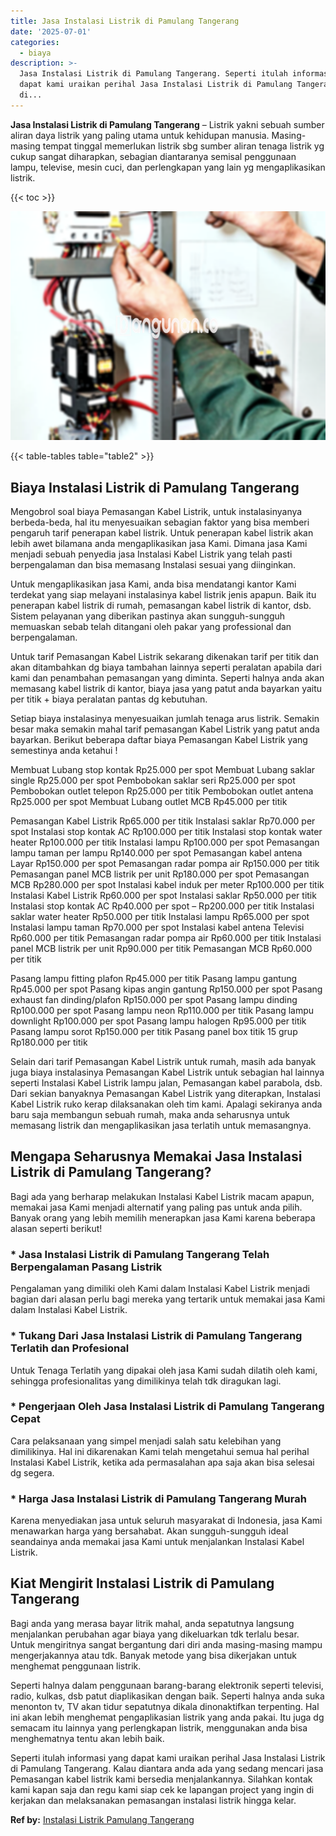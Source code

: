 ```yaml
---
title: Jasa Instalasi Listrik di Pamulang Tangerang
date: '2025-07-01'
categories:
  - biaya
description: >-
  Jasa Instalasi Listrik di Pamulang Tangerang. Seperti itulah informasi yang
  dapat kami uraikan perihal Jasa Instalasi Listrik di Pamulang Tangerang. Kalau
  di...
---
```


**Jasa Instalasi Listrik di Pamulang Tangerang** – Listrik yakni sebuah sumber aliran daya listrik yang paling utama untuk kehidupan manusia. Masing-masing tempat tinggal memerlukan listrik sbg sumber aliran tenaga listrik yg cukup sangat diharapkan, sebagian diantaranya semisal penggunaan lampu, televise, mesin cuci, dan perlengkapan yang lain yg mengaplikasikan listrik.

{{< toc >}}

![Jasa Instalasi Listrik di Pamulang Tangerang](/images/instalasi-listrik-murah02.png)

{{< table-tables table="table2" >}}

## Biaya Instalasi Listrik di Pamulang Tangerang

Mengobrol soal biaya Pemasangan Kabel Listrik, untuk instalasinyanya berbeda-beda, hal itu menyesuaikan sebagian faktor yang bisa memberi pengaruh tarif penerapan kabel listrik. Untuk penerapan kabel listrik akan lebih awet bilamana anda mengaplikasikan jasa Kami. Dimana jasa Kami menjadi sebuah penyedia jasa Instalasi Kabel Listrik yang telah pasti berpengalaman dan bisa memasang Instalasi sesuai yang diinginkan.

Untuk mengaplikasikan jasa Kami, anda bisa mendatangi kantor Kami terdekat yang siap melayani instalasinya kabel listrik jenis apapun. Baik itu penerapan kabel listrik di rumah, pemasangan kabel listrik di kantor, dsb. Sistem pelayanan yang diberikan pastinya akan sungguh-sungguh memuaskan sebab telah ditangani oleh pakar yang professional dan berpengalaman.

Untuk tarif Pemasangan Kabel Listrik sekarang dikenakan tarif per titik dan akan ditambahkan dg biaya tambahan lainnya seperti peralatan apabila dari kami dan penambahan pemasangan yang diminta. Seperti halnya anda akan memasang kabel listrik di kantor, biaya jasa yang patut anda bayarkan yaitu per titik + biaya peralatan pantas dg kebutuhan.

Setiap biaya instalasinya menyesuaikan jumlah tenaga arus listrik. Semakin besar maka semakin mahal tarif pemasangan Kabel Listrik yang patut anda bayarkan. Berikut beberapa daftar biaya Pemasangan Kabel Listrik yang semestinya anda ketahui !

Membuat Lubang stop kontak Rp25.000 per spot Membuat Lubang saklar single Rp25.000 per spot Pembobokan saklar seri Rp25.000 per spot Pembobokan outlet telepon Rp25.000 per titik Pembobokan outlet antena Rp25.000 per spot Membuat Lubang outlet MCB Rp45.000 per titik

Pemasangan Kabel Listrik Rp65.000 per titik Instalasi saklar Rp70.000 per spot Instalasi stop kontak AC Rp100.000 per titik Instalasi stop kontak water heater Rp100.000 per titik Instalasi lampu Rp100.000 per spot Pemasangan lampu taman per lampu Rp140.000 per spot Pemasangan kabel antena Layar Rp150.000 per spot Pemasangan radar pompa air Rp150.000 per titik Pemasangan panel MCB listrik per unit Rp180.000 per spot Pemasangan MCB Rp280.000 per spot Instalasi kabel induk per meter Rp100.000 per titik Instalasi Kabel Listrik Rp60.000 per spot Instalasi saklar Rp50.000 per titik Instalasi stop kontak AC Rp40.000 per spot – Rp200.000 per titik Instalasi saklar water heater Rp50.000 per titik Instalasi lampu Rp65.000 per spot Instalasi lampu taman Rp70.000 per spot Instalasi kabel antena Televisi Rp60.000 per titik Pemasangan radar pompa air Rp60.000 per titik Instalasi panel MCB listrik per unit Rp90.000 per titik Pemasangan MCB Rp60.000 per titik

Pasang lampu fitting plafon Rp45.000 per titik Pasang lampu gantung Rp45.000 per spot Pasang kipas angin gantung Rp150.000 per spot Pasang exhaust fan dinding/plafon Rp150.000 per spot Pasang lampu dinding Rp100.000 per spot Pasang lampu neon Rp110.000 per titik Pasang lampu downlight Rp100.000 per spot Pasang lampu halogen Rp95.000 per titik Pasang lampu sorot Rp150.000 per titik Pasang panel box titik 15 grup Rp180.000 per titik

Selain dari tarif Pemasangan Kabel Listrik untuk rumah, masih ada banyak juga biaya instalasinya Pemasangan Kabel Listrik untuk sebagian hal lainnya seperti Instalasi Kabel Listrik lampu jalan, Pemasangan kabel parabola, dsb. Dari sekian banyaknya Pemasangan Kabel Listrik yang diterapkan, Instalasi Kabel Listrik ruko kerap dilaksanakan oleh tim kami. Apalagi sekiranya anda baru saja membangun sebuah rumah, maka anda seharusnya untuk memasang listrik dan mengaplikasikan jasa terlatih untuk memasangnya.

## Mengapa Seharusnya Memakai Jasa Instalasi Listrik di Pamulang Tangerang?

Bagi ada yang berharap melakukan Instalasi Kabel Listrik macam apapun, memakai jasa Kami menjadi alternatif yang paling pas untuk anda pilih. Banyak orang yang lebih memilih menerapkan jasa Kami karena beberapa alasan seperti berikut!

### \* Jasa Instalasi Listrik di Pamulang Tangerang Telah Berpengalaman Pasang Listrik

Pengalaman yang dimiliki oleh Kami dalam Instalasi Kabel Listrik menjadi bagian dari alasan perlu bagi mereka yang tertarik untuk memakai jasa Kami dalam Instalasi Kabel Listrik.

### \* Tukang Dari Jasa Instalasi Listrik di Pamulang Tangerang Terlatih dan Profesional

Untuk Tenaga Terlatih yang dipakai oleh jasa Kami sudah dilatih oleh kami, sehingga profesionalitas yang dimilikinya telah tdk diragukan lagi.

### \* Pengerjaan Oleh Jasa Instalasi Listrik di Pamulang Tangerang Cepat

Cara pelaksanaan yang simpel menjadi salah satu kelebihan yang dimilikinya. Hal ini dikarenakan Kami telah mengetahui semua hal perihal Instalasi Kabel Listrik, ketika ada permasalahan apa saja akan bisa selesai dg segera.

### \* Harga Jasa Instalasi Listrik di Pamulang Tangerang Murah

Karena menyediakan jasa untuk seluruh masyarakat di Indonesia, jasa Kami menawarkan harga yang bersahabat. Akan sungguh-sungguh ideal seandainya anda memakai jasa Kami untuk menjalankan Instalasi Kabel Listrik.

## Kiat Mengirit Instalasi Listrik di Pamulang Tangerang


Bagi anda yang merasa bayar litrik mahal, anda sepatutnya langsung menjalankan perubahan agar biaya yang dikeluarkan tdk terlalu besar. Untuk mengiritnya sangat bergantung dari diri anda masing-masing mampu mengerjakannya atau tdk. Banyak metode yang bisa dikerjakan untuk menghemat penggunaan listrik.

Seperti halnya dalam penggunaan barang-barang elektronik seperti televisi, radio, kulkas, dsb patut diaplikasikan dengan baik. Seperti halnya anda suka menonton tv, TV akan tidur sepatutnya dikala dinonaktifkan terpenting. Hal ini akan lebih menghemat pengaplikasian listrik yang anda pakai. Itu juga dg semacam itu lainnya yang perlengkapan listrik, menggunakan anda bisa menghematnya tentu akan lebih baik.

Seperti itulah informasi yang dapat kami uraikan perihal Jasa Instalasi Listrik di Pamulang Tangerang. Kalau diantara anda ada yang sedang mencari jasa Pemasangan kabel listrik kami bersedia menjalankannya. Silahkan kontak kami kapan saja dan regu kami siap cek ke lapangan project yang ingin di kerjakan dan melaksanakan pemasangan instalasi listrik hingga kelar.

**Ref by:** [Instalasi Listrik Pamulang Tangerang](https://id.wikipedia.org/wiki/Instalasi)
